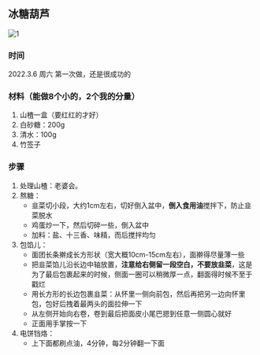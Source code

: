 ## 冰糖葫芦

![1](20220405203906.jpg)

### 时间
2022.3.6 周六 第一次做，还是很成功的

### 材料（能做8个小的，2个我的分量）
1. 山楂一盒（要红红的才好）
2. 白砂糖：200g
3. 清水：100g
4. 竹签子

### 步骤
1. 处理山楂：老婆会。
2. 熬糖：
   - 韭菜切小段，大约1cm左右，切好倒入盆中，**倒入食用油**搅拌下，防止韭菜脱水
   - 鸡蛋炒一下，然后切碎一些，倒入盆中
   - 加料：盐、十三香、味精，而后搅拌均匀
3. 包馅儿：
   - 面团长条擀成长方形状（宽大概10cm-15cm左右），面擀得尽量薄一些
   - 把韭菜馅儿沿长边中轴放置，**注意给右侧留一段空白，不要放韭菜**，这是为了最后包裹起来的时候，侧面一圈可以稍微厚一点，翻面得时候不至于戳烂
   - 用长方形的长边包裹韭菜：从怀里一侧向前包，然后再把另一边向怀里包，包好后拽着最两头的面拉伸一下
   - 从左侧开始向右卷，卷到最后把面皮小尾巴摁到任意一侧圆心就好
   - 正面用手掌按一下
4. 电饼铛烙：
   - 上下面都刷点油，4分钟，每2分钟翻一下面

